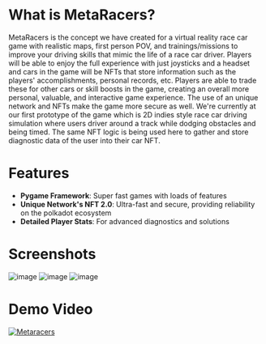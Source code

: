 # What is MetaRacers?
MetaRacers is the concept we have created for a virtual reality race car game with realistic maps, first person POV, and trainings/missions to improve your driving skills that mimic the life of a race car driver. Players will be able to enjoy the full experience with just joysticks and a headset and cars in the game will be NFTs that store information such as the players' accomplishments, personal records, etc. Players are able to trade these for other cars or skill boosts in the game, creating an overall more personal, valuable, and interactive game experience. The use of an unique network and NFTs make the game more secure as well. We're currently at our first prototype of the game which is 2D indies style race car driving simulation where users driver around a track while dodging obstacles and being timed. The same NFT logic is being used here to gather and store diagnostic data of the user into their car NFT.

# Features
- **Pygame Framework**: Super fast games with loads of features
- **Unique Network's NFT 2.0**: Ultra-fast and secure, providing reliability on the polkadot ecosystem
- **Detailed Player Stats**: For advanced diagnostics and solutions

# Screenshots
![image](https://github.com/user-attachments/assets/a3fa6ed1-9750-4873-8577-ebd11c0b90bd)
![image](https://github.com/user-attachments/assets/f953823a-d0a1-499d-a921-2241d90812a0)
![image](https://github.com/user-attachments/assets/23ae8a74-a38f-4ff6-81f6-60c220acc7f0)

# Demo Video
[![Metaracers](https://backiee.com/static/wallpapers/560x315/368175.jpg)](https://youtu.be/Lw2XvW8aFhM)
